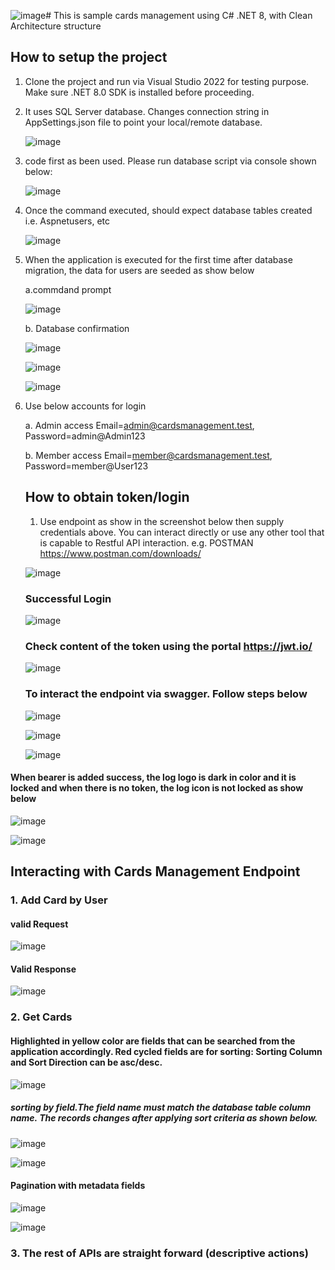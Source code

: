 ![image](https://github.com/KIPROTICHK/CardsManagement/assets/11135927/701491fc-1c46-466e-877d-27465a1d6574)# This is sample cards management using C# .NET 8, with Clean Architecture structure

## How to setup the project
1. Clone the project and run via Visual Studio 2022 for testing purpose. Make sure .NET 8.0 SDK is installed before proceeding.
2. It uses SQL Server database. Changes connection string in AppSettings.json file to point your local/remote database.

    ![image](https://github.com/KIPROTICHK/CardsManagement/assets/11135927/831016ae-3582-4ec7-bc37-c3573179bccd)

4. code first as been used. Please run database script via console shown below:
   
    ![image](https://github.com/KIPROTICHK/CardsManagement/assets/11135927/dddea23e-434c-4204-946b-a8357845f242)

5. Once the command executed, should expect database tables created i.e. Aspnetusers, etc

    ![image](https://github.com/KIPROTICHK/CardsManagement/assets/11135927/1d518ff7-9ace-4236-a047-6c168b8aef21)

 
6. When the application is executed for the first time after database migration, the data for users are seeded as show below

   a.commdand prompt
   
      ![image](https://github.com/KIPROTICHK/CardsManagement/assets/11135927/d8c2495f-f68c-4e5b-ba54-69a523741e66)


    b. Database confirmation
   
   
      ![image](https://github.com/KIPROTICHK/CardsManagement/assets/11135927/00840c63-438f-41bc-ab00-d5ebac3ddab8)
   
      ![image](https://github.com/KIPROTICHK/CardsManagement/assets/11135927/7d9750c2-cd11-420f-8199-f5cad221c4c5)
   
      ![image](https://github.com/KIPROTICHK/CardsManagement/assets/11135927/01282592-5c04-4c12-b6ca-9b81e11d8783)

   
7. Use below accounts for login
   
   a. Admin access  Email=admin@cardsmanagement.test, Password=admin@Admin123
   
   b. Member access  Email=member@cardsmanagement.test, Password=member@User123
  



    ## How to obtain token/login
     1. Use endpoint as show in the screenshot below then supply credentials above. You can interact directly or use any other tool that is capable to Restful API interaction. e.g. POSTMAN     https://www.postman.com/downloads/ 

      ![image](https://github.com/KIPROTICHK/CardsManagement/assets/11135927/1087e46f-a1f1-4844-8353-113fd95624c2)

    ### Successful Login
     ![image](https://github.com/KIPROTICHK/CardsManagement/assets/11135927/234e9192-dabe-450f-aa95-107038874870)

    ### Check content of the token using the portal https://jwt.io/

     ![image](https://github.com/KIPROTICHK/CardsManagement/assets/11135927/6f36a40a-3dce-44cb-9f79-688a4617a934)

    ### To interact the endpoint via swagger. Follow steps below
     
     ![image](https://github.com/KIPROTICHK/CardsManagement/assets/11135927/29abe724-86e0-44ef-b5b2-e717ebeebadc)


     ![image](https://github.com/KIPROTICHK/CardsManagement/assets/11135927/f87dc057-6f56-4f6c-ad30-136de2057252)

     ![image](https://github.com/KIPROTICHK/CardsManagement/assets/11135927/c3847a7a-8a0f-45a2-bef4-9d9b5c144dc9)


#### When bearer is added success, the log logo is dark in color and it is <b>locked</b> and when there is <b>no token, the log icon is not locked</b> as show below

![image](https://github.com/KIPROTICHK/CardsManagement/assets/11135927/fd203a88-7bff-4f71-a32e-0d62100ac8bd)

![image](https://github.com/KIPROTICHK/CardsManagement/assets/11135927/a1c01b42-49f1-461f-8fcc-0bfafd502034)


## Interacting with Cards Management Endpoint



### 1. Add Card by User

#### valid Request
   ![image](https://github.com/KIPROTICHK/CardsManagement/assets/11135927/82ed5ad2-ccd4-41e0-ae1c-21fed1913a11)

   
 
 #### Valid Response
  ![image](https://github.com/KIPROTICHK/CardsManagement/assets/11135927/c59b82a1-46f5-423e-ae10-ba52a8879a07)
   
### 2. Get Cards

#### Highlighted in yellow color are fields that can be searched from the application accordingly. Red cycled fields are for sorting: Sorting Column and Sort Direction can be asc/desc.
![image](https://github.com/KIPROTICHK/CardsManagement/assets/11135927/350aa835-d889-4411-9ede-f972a7062808)

##### sorting by field.The field name must match the database table column name. The records changes after applying sort criteria as shown below.
![image](https://github.com/KIPROTICHK/CardsManagement/assets/11135927/0dfe0b78-3868-49a4-96c2-fdbbb30f2515)

![image](https://github.com/KIPROTICHK/CardsManagement/assets/11135927/967ba927-44cc-4eea-88b5-2d809f63e973)


 #### Pagination with metadata fields
 ![image](https://github.com/KIPROTICHK/CardsManagement/assets/11135927/9b5be13a-259a-4f6e-9b85-568ea0cc4d04)

 ![image](https://github.com/KIPROTICHK/CardsManagement/assets/11135927/2a9bdb68-1fd5-46ac-8bab-82855dab6fc7)

 
### 3. The rest of APIs are straight forward (descriptive actions)

